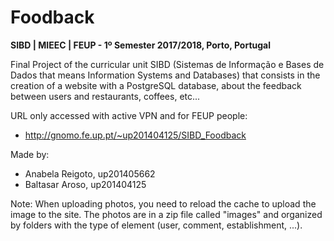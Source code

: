 # Foodback

**SIBD | MIEEC | FEUP - 1º Semester 2017/2018, Porto, Portugal**

Final Project of the curricular unit SIBD (Sistemas de Informação e Bases de Dados that means Information Systems and Databases) that consists in the creation of a website with a PostgreSQL database, about the feedback between users and restaurants, coffees, etc...

URL only accessed with active VPN and for FEUP people:
- http://gnomo.fe.up.pt/~up201404125/SIBD_Foodback

Made by:
- Anabela Reigoto, up201405662
- Baltasar Aroso, up201404125

Note: When uploading photos, you need to reload the cache to upload the image to the site. The photos are in a zip file called "images" and organized by folders with the type of element (user, comment, establishment, ...).
